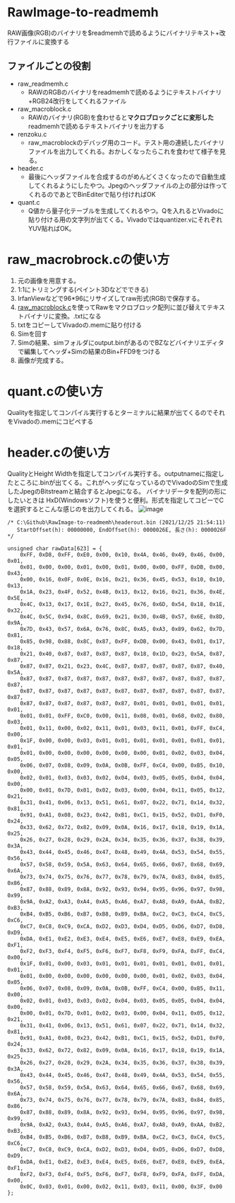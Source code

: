 # RawImage-to-readmemh
RAW画像(RGB)のバイナリを$readmemhで読めるようにバイナリテキスト+改行ファイルに変換する

## ファイルごとの役割
- raw_readmemh.c
  - RAWのRGBのバイナリをreadmemhで読めるようにテキストバイナリ+RGB24改行をしてくれるファイル
- raw_macroblock.c
  - RAWのバイナリ(RGB)を食わせると**マクロブロックごとに変形した**readmemhで読めるテキストバイナリを出力する
- renzoku.c
  - raw_macroblockのデバッグ用のコード。テスト用の連続したバイナリファイルを出力してくれる。おかしくなったらこれを食わせて様子を見る。
- header.c
  - 最後にヘッダファイルを合成するのがめんどくさくなったので自動生成してくれるようにしたやつ。Jpegのヘッダファイルの上の部分は作ってくれるのであとでBinEditerで貼り付ければOK
- quant.c
  - Q値から量子化テーブルを生成してくれるやつ。Qを入れるとVivadoに貼り付ける用の文字列が出てくる。Vivadoではquantizer.vにそれぞれYUV貼ればOK。

# raw_macrobrock.cの使い方
1. 元の画像を用意する。
2. 1:1にトリミングする(ペイント3Dなどでできる)
3. IrfanViewなどで96*96にリサイズしてraw形式(RGB)で保存する。
4. [raw_macroblock.c](https://github.com/fumimaker/RawImage-to-readmemh/blob/main/raw_macroblock.c)を使ってRawをマクロブロック配列に並び替えてテキストバイナリに変換。.txtになる
5. txtをコピーしてVivadoの.memに貼り付ける
6. Simを回す
7. Simの結果、simフォルダにoutput.binがあるのでBZなどバイナリエディタで編集してヘッダ+Simの結果のBin+FFD9をつける
8. 画像が完成する。


# quant.cの使い方
Qualityを指定してコンパイル実行するとターミナルに結果が出てくるのでそれをVivadoの.memにコピペする

# header.cの使い方
QualityとHeight Widthを指定してコンパイル実行する。outputnameに指定したところに.binが出てくる。これがヘッダになっているのでVivadoのSimで生成したJpegのBitstreamと結合するとJpegになる。
バイナリデータを配列の形にしたいときは HxD(Windowsソフト)を使うと便利。形式を指定してコピーでCを選択するとこんな感じのを出力してくれる。
![image](https://user-images.githubusercontent.com/25518367/147385920-f5acbdb5-9264-4028-8c49-90e6d2d88bad.png)

```
/* C:\Github\RawImage-to-readmemh\headerout.bin (2021/12/25 21:54:11)
   StartOffset(h): 00000000, EndOffset(h): 0000026E, 長さ(h): 0000026F */

unsigned char rawData[623] = {
	0xFF, 0xD8, 0xFF, 0xE0, 0x00, 0x10, 0x4A, 0x46, 0x49, 0x46, 0x00, 0x01,
	0x01, 0x00, 0x00, 0x01, 0x00, 0x01, 0x00, 0x00, 0xFF, 0xDB, 0x00, 0x43,
	0x00, 0x16, 0x0F, 0x0E, 0x16, 0x21, 0x36, 0x45, 0x53, 0x10, 0x10, 0x13,
	0x1A, 0x23, 0x4F, 0x52, 0x4B, 0x13, 0x12, 0x16, 0x21, 0x36, 0x4E, 0x5E,
	0x4C, 0x13, 0x17, 0x1E, 0x27, 0x45, 0x76, 0x6D, 0x54, 0x18, 0x1E, 0x32,
	0x4C, 0x5C, 0x94, 0x8C, 0x69, 0x21, 0x30, 0x4B, 0x57, 0x6E, 0x8D, 0x9A,
	0x7D, 0x43, 0x57, 0x6A, 0x76, 0x8C, 0xA5, 0xA3, 0x89, 0x62, 0x7D, 0x81,
	0x85, 0x98, 0x88, 0x8C, 0x87, 0xFF, 0xDB, 0x00, 0x43, 0x01, 0x17, 0x18,
	0x21, 0x40, 0x87, 0x87, 0x87, 0x87, 0x18, 0x1D, 0x23, 0x5A, 0x87, 0x87,
	0x87, 0x87, 0x21, 0x23, 0x4C, 0x87, 0x87, 0x87, 0x87, 0x87, 0x40, 0x5A,
	0x87, 0x87, 0x87, 0x87, 0x87, 0x87, 0x87, 0x87, 0x87, 0x87, 0x87, 0x87,
	0x87, 0x87, 0x87, 0x87, 0x87, 0x87, 0x87, 0x87, 0x87, 0x87, 0x87, 0x87,
	0x87, 0x87, 0x87, 0x87, 0x87, 0x87, 0x01, 0x01, 0x01, 0x01, 0x01, 0x01,
	0x01, 0x01, 0xFF, 0xC0, 0x00, 0x11, 0x08, 0x01, 0x68, 0x02, 0x80, 0x03,
	0x01, 0x11, 0x00, 0x02, 0x11, 0x01, 0x03, 0x11, 0x01, 0xFF, 0xC4, 0x00,
	0x1F, 0x00, 0x00, 0x03, 0x01, 0x01, 0x01, 0x01, 0x01, 0x01, 0x01, 0x01,
	0x01, 0x00, 0x00, 0x00, 0x00, 0x00, 0x00, 0x01, 0x02, 0x03, 0x04, 0x05,
	0x06, 0x07, 0x08, 0x09, 0x0A, 0x0B, 0xFF, 0xC4, 0x00, 0xB5, 0x10, 0x00,
	0x02, 0x01, 0x03, 0x03, 0x02, 0x04, 0x03, 0x05, 0x05, 0x04, 0x04, 0x00,
	0x00, 0x01, 0x7D, 0x01, 0x02, 0x03, 0x00, 0x04, 0x11, 0x05, 0x12, 0x21,
	0x31, 0x41, 0x06, 0x13, 0x51, 0x61, 0x07, 0x22, 0x71, 0x14, 0x32, 0x81,
	0x91, 0xA1, 0x08, 0x23, 0x42, 0xB1, 0xC1, 0x15, 0x52, 0xD1, 0xF0, 0x24,
	0x33, 0x62, 0x72, 0x82, 0x09, 0x0A, 0x16, 0x17, 0x18, 0x19, 0x1A, 0x25,
	0x26, 0x27, 0x28, 0x29, 0x2A, 0x34, 0x35, 0x36, 0x37, 0x38, 0x39, 0x3A,
	0x43, 0x44, 0x45, 0x46, 0x47, 0x48, 0x49, 0x4A, 0x53, 0x54, 0x55, 0x56,
	0x57, 0x58, 0x59, 0x5A, 0x63, 0x64, 0x65, 0x66, 0x67, 0x68, 0x69, 0x6A,
	0x73, 0x74, 0x75, 0x76, 0x77, 0x78, 0x79, 0x7A, 0x83, 0x84, 0x85, 0x86,
	0x87, 0x88, 0x89, 0x8A, 0x92, 0x93, 0x94, 0x95, 0x96, 0x97, 0x98, 0x99,
	0x9A, 0xA2, 0xA3, 0xA4, 0xA5, 0xA6, 0xA7, 0xA8, 0xA9, 0xAA, 0xB2, 0xB3,
	0xB4, 0xB5, 0xB6, 0xB7, 0xB8, 0xB9, 0xBA, 0xC2, 0xC3, 0xC4, 0xC5, 0xC6,
	0xC7, 0xC8, 0xC9, 0xCA, 0xD2, 0xD3, 0xD4, 0xD5, 0xD6, 0xD7, 0xD8, 0xD9,
	0xDA, 0xE1, 0xE2, 0xE3, 0xE4, 0xE5, 0xE6, 0xE7, 0xE8, 0xE9, 0xEA, 0xF1,
	0xF2, 0xF3, 0xF4, 0xF5, 0xF6, 0xF7, 0xF8, 0xF9, 0xFA, 0xFF, 0xC4, 0x00,
	0x1F, 0x01, 0x00, 0x03, 0x01, 0x01, 0x01, 0x01, 0x01, 0x01, 0x01, 0x01,
	0x01, 0x00, 0x00, 0x00, 0x00, 0x00, 0x00, 0x01, 0x02, 0x03, 0x04, 0x05,
	0x06, 0x07, 0x08, 0x09, 0x0A, 0x0B, 0xFF, 0xC4, 0x00, 0xB5, 0x11, 0x00,
	0x02, 0x01, 0x03, 0x03, 0x02, 0x04, 0x03, 0x05, 0x05, 0x04, 0x04, 0x00,
	0x00, 0x01, 0x7D, 0x01, 0x02, 0x03, 0x00, 0x04, 0x11, 0x05, 0x12, 0x21,
	0x31, 0x41, 0x06, 0x13, 0x51, 0x61, 0x07, 0x22, 0x71, 0x14, 0x32, 0x81,
	0x91, 0xA1, 0x08, 0x23, 0x42, 0xB1, 0xC1, 0x15, 0x52, 0xD1, 0xF0, 0x24,
	0x33, 0x62, 0x72, 0x82, 0x09, 0x0A, 0x16, 0x17, 0x18, 0x19, 0x1A, 0x25,
	0x26, 0x27, 0x28, 0x29, 0x2A, 0x34, 0x35, 0x36, 0x37, 0x38, 0x39, 0x3A,
	0x43, 0x44, 0x45, 0x46, 0x47, 0x48, 0x49, 0x4A, 0x53, 0x54, 0x55, 0x56,
	0x57, 0x58, 0x59, 0x5A, 0x63, 0x64, 0x65, 0x66, 0x67, 0x68, 0x69, 0x6A,
	0x73, 0x74, 0x75, 0x76, 0x77, 0x78, 0x79, 0x7A, 0x83, 0x84, 0x85, 0x86,
	0x87, 0x88, 0x89, 0x8A, 0x92, 0x93, 0x94, 0x95, 0x96, 0x97, 0x98, 0x99,
	0x9A, 0xA2, 0xA3, 0xA4, 0xA5, 0xA6, 0xA7, 0xA8, 0xA9, 0xAA, 0xB2, 0xB3,
	0xB4, 0xB5, 0xB6, 0xB7, 0xB8, 0xB9, 0xBA, 0xC2, 0xC3, 0xC4, 0xC5, 0xC6,
	0xC7, 0xC8, 0xC9, 0xCA, 0xD2, 0xD3, 0xD4, 0xD5, 0xD6, 0xD7, 0xD8, 0xD9,
	0xDA, 0xE1, 0xE2, 0xE3, 0xE4, 0xE5, 0xE6, 0xE7, 0xE8, 0xE9, 0xEA, 0xF1,
	0xF2, 0xF3, 0xF4, 0xF5, 0xF6, 0xF7, 0xF8, 0xF9, 0xFA, 0xFF, 0xDA, 0x00,
	0x0C, 0x03, 0x01, 0x00, 0x02, 0x11, 0x03, 0x11, 0x00, 0x3F, 0x00
};

```
